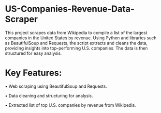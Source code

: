 # US-Companies-Revenue-Data-Scraper
This project scrapes data from Wikipedia to compile a list of the largest companies in the United States by revenue. Using Python and libraries such as BeautifulSoup and Requests, the script extracts and cleans the data, providing insights into top-performing U.S. companies. The data is then structured for easy analysis.
# Key Features:
•	Web scraping using BeautifulSoup and Requests.

•	Data cleaning and structuring for analysis.

•	Extracted list of top U.S. companies by revenue from Wikipedia.
